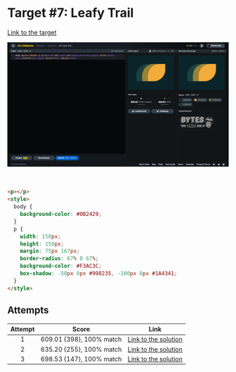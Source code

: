 # Target #7: Leafy Trail

[Link to the target](https://cssbattle.dev/play/7)

![img](src/images/007_leafy-trail.png)

<br>

```html
<p></p>
<style>
  body {
    background-color: #0B2429;
  }
  p {
    width: 150px;
    height: 150px;
    margin: 75px 167px;
    border-radius: 67% 0 67%;
    background-color: #F3AC3C;
    box-shadow: -50px 0px #998235, -100px 0px #1A4341;
  }
</style>
```


## Attempts
| Attempt | Score | Link |
|:-:|:-:|:-:|
| 1 | 609.01 {398}, 100% match | [Link to the solution](/001-pilot-battle/src/html/007_leafy-trail_attempt-01.html) |
| 2 | 635.20 {255}, 100% match | [Link to the solution](/001-pilot-battle/src/html/007_leafy-trail_attempt-02.html) |
| 3 | 698.53 {147}, 100% match | [Link to the solution](/001-pilot-battle/src/html/007_leafy-trail_attempt-03.html) |
